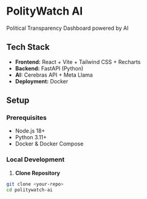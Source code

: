 # PolityWatch AI

Political Transparency Dashboard powered by AI

## Tech Stack

- **Frontend:** React + Vite + Tailwind CSS + Recharts
- **Backend:** FastAPI (Python)
- **AI:** Cerebras API + Meta Llama
- **Deployment:** Docker

## Setup

### Prerequisites
- Node.js 18+
- Python 3.11+
- Docker & Docker Compose

### Local Development

1. **Clone Repository**
```bash
git clone <your-repo>
cd politywatch-ai